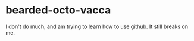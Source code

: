 bearded-octo-vacca
==================

I don't do much, and am trying to learn how to use github.  It still breaks on me.
